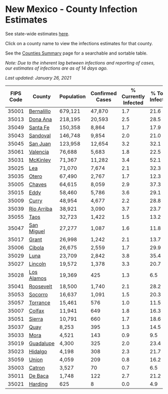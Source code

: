 # New Mexico - County Infection Estimates

See state-wide estimates [here](/infections/us-nm).

Click on a county name to view the infections estimates for that county.

See the [Counties Summary](/infections/summary-counties) page for a searchable and sortable table.

*Note: Due to the inherent lag between infections and reporting of cases, our estimates of infections are as of 14 days ago.*

*Last updated: January 26, 2021*

|   FIPS Code |                   County |   Population |   Confirmed Cases |   % Currently Infected |   % Total Infected |
|-------------|--------------------------|--------------|-------------------|------------------------|--------------------|
|       35001 | [Bernalillo](bernalillo) |      679,121 |            47,870 |                    1.7 |               21.6 |
|       35013 |     [Dona Ana](dona-ana) |      218,195 |            20,593 |                    2.5 |               28.5 |
|       35049 |     [Santa Fe](santa-fe) |      150,358 |             8,864 |                    1.7 |               17.9 |
|       35043 |     [Sandoval](sandoval) |      146,748 |             9,854 |                    2.0 |               21.0 |
|       35045 |     [San Juan](san-juan) |      123,958 |            12,654 |                    3.2 |               32.1 |
|       35061 |     [Valencia](valencia) |       76,688 |             5,683 |                    1.8 |               22.5 |
|       35031 |     [McKinley](mckinley) |       71,367 |            11,282 |                    3.4 |               52.1 |
|       35025 |               [Lea](lea) |       71,070 |             7,674 |                    2.1 |               32.3 |
|       35035 |           [Otero](otero) |       67,490 |             2,767 |                    1.7 |               12.3 |
|       35005 |         [Chaves](chaves) |       64,615 |             8,059 |                    2.9 |               37.3 |
|       35015 |             [Eddy](eddy) |       58,460 |             5,786 |                    3.6 |               29.1 |
|       35009 |           [Curry](curry) |       48,954 |             4,677 |                    2.2 |               28.8 |
|       35039 | [Rio Arriba](rio-arriba) |       38,921 |             3,090 |                    3.7 |               23.7 |
|       35055 |             [Taos](taos) |       32,723 |             1,422 |                    1.5 |               13.2 |
|       35047 | [San Miguel](san-miguel) |       27,277 |             1,087 |                    1.6 |               11.8 |
|       35017 |           [Grant](grant) |       26,998 |             1,242 |                    2.1 |               13.7 |
|       35006 |         [Cibola](cibola) |       26,675 |             2,559 |                    1.7 |               29.9 |
|       35029 |             [Luna](luna) |       23,709 |             2,842 |                    3.8 |               35.4 |
|       35027 |       [Lincoln](lincoln) |       19,572 |             1,378 |                    3.3 |               20.7 |
|       35028 | [Los Alamos](los-alamos) |       19,369 |               425 |                    1.3 |                6.5 |
|       35041 |   [Roosevelt](roosevelt) |       18,500 |             1,740 |                    2.1 |               28.2 |
|       35053 |       [Socorro](socorro) |       16,637 |             1,091 |                    1.5 |               20.3 |
|       35057 |     [Torrance](torrance) |       15,461 |               576 |                    1.0 |               11.5 |
|       35007 |         [Colfax](colfax) |       11,941 |               649 |                    1.8 |               16.3 |
|       35051 |         [Sierra](sierra) |       10,791 |               660 |                    1.7 |               18.6 |
|       35037 |             [Quay](quay) |        8,253 |               395 |                    1.3 |               14.5 |
|       35033 |             [Mora](mora) |        4,521 |               143 |                    0.9 |                9.5 |
|       35019 |   [Guadalupe](guadalupe) |        4,300 |               325 |                    2.0 |               23.4 |
|       35023 |       [Hidalgo](hidalgo) |        4,198 |               308 |                    2.3 |               21.7 |
|       35059 |           [Union](union) |        4,059 |               209 |                    0.8 |               16.2 |
|       35003 |         [Catron](catron) |        3,527 |                70 |                    0.7 |                6.5 |
|       35011 |       [De Baca](de-baca) |        1,748 |               122 |                    2.7 |               21.2 |
|       35021 |       [Harding](harding) |          625 |                 8 |                    0.0 |                4.9 |